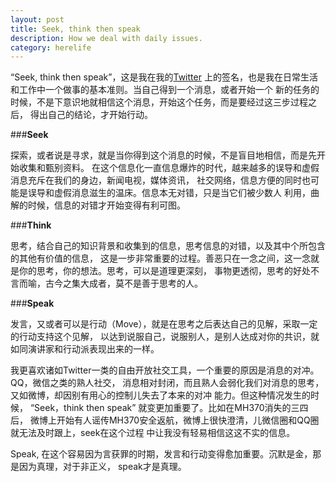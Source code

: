 ```yaml
---
layout: post
title: Seek, think then speak
description: How we deal with daily issues.
category: herelife
---
```


“Seek, think then speak”，这是我在我的[Twitter](https://twitter.com/Weihui_Q)
上的签名，也是我在日常生活和工作中一个做事的基本准则。当自己得到一个消息，或者开始一个
新的任务的时候，不是下意识地就相信这个消息，开始这个任务，而是要经过这三步过程之后，
得出自己的结论，才开始行动。

###**Seek**

探索，或者说是寻求，就是当你得到这个消息的时候，不是盲目地相信，而是先开始收集和甄别资料。
在这个信息化一直信息爆炸的时代，越来越多的误导和虚假消息充斥在我们的身边，新闻电视，媒体资讯，
社交网络，信息方便的同时也可能是误导和虚假消息滋生的温床。信息本无对错，只是当它们被少数人
利用，曲解的时候，信息的对错才开始变得有利可图。

###**Think**

思考，结合自己的知识背景和收集到的信息，思考信息的对错，以及其中个所包含的其他有价值的信息，
这是一步非常重要的过程。善恶只在一念之间，这一念就是你的思考，你的想法。思考，可以是道理更深刻，
事物更透彻，思考的好处不言而喻，古今之集大成者，莫不是善于思考的人。

###**Speak**

发言，又或者可以是行动（Move），就是在思考之后表达自己的见解，采取一定的行动支持这个见解，
以达到说服自己，说服别人，是别人达成对你的共识，就如同演讲家和行动派表现出来的一样。

我更喜欢诸如Twitter一类的自由开放社交工具，一个重要的原因是消息的对冲。QQ，微信之类的熟人社交，
消息相对封闭，而且熟人会弱化我们对消息的思考，又如微博，却因别有用心的控制儿失去了本来的对冲
能力。但这种情况发生的时候， “Seek，think then speak” 就变更加重要了。比如在MH370消失的三四后，
微博上开始有人谣传MH370安全返航，微博上很快澄清，儿微信圈和QQ圈就无法及时跟上，seek在这个过程
中让我没有轻易相信这这不实的信息。

Speak, 在这个容易因为言获罪的时期，发言和行动变得愈加重要。沉默是金，那是因为真理，对于非正义，
speak才是真理。
